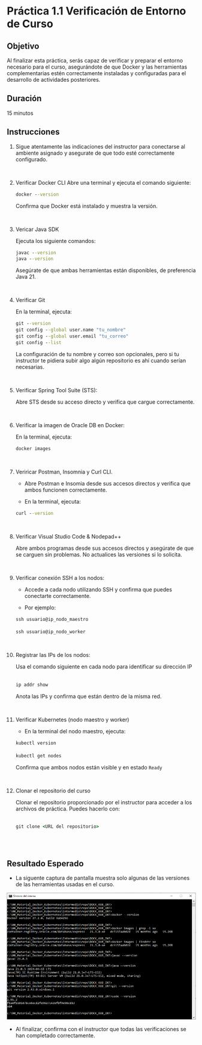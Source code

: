 # Práctica 1.1 Verificación de Entorno de Curso

## Objetivo

Al finalizar esta práctica, serás capaz de verificar y preparar el entorno necesario para el curso, asegurándote de que Docker y las herramientas complementarias estén correctamente instaladas y configuradas para el desarrollo de actividades posteriores.

## Duración

15 minutos


## Instrucciones

1. Sigue atentamente las indicaciones del instructor para conectarse al ambiente asignado y asegurate de que todo esté correctamente configurado.

<br/>

2. Verificar Docker CLI
    Abre una terminal y ejecuta el comando siguiente:

    ```cmd
    docker --version
    ```

    Confirma que Docker está instalado y muestra la versión.

<br/>

3. Vericar Java SDK

    Ejecuta los siguiente comandos:

    ```cmd
    javac --version
    java --version
    ```
    Asegúrate de que ambas herramientas están disponibles, de preferencia Java 21.

<br/>

4. Verificar Git

    En la terminal, ejecuta:

    ```cmd
    git --version
    git config --global user.name "tu_nombre"
    git config --global user.email "tu_correo"
    git config --list
    ```
    La configuración de tu nombre y correo son opcionales, pero si tu instructor te pidiera subir algo algún repositorio es ahí cuando serían necesarias.

<br/>

5. Verificar Spring Tool Suite (STS):

    Abre STS desde su acceso directo y verifica que cargue correctamente.

<br/>

6. Verificar la imagen de Oracle DB en Docker:

    En la terminal, ejecuta:

    ```cmd
    docker images
    ```

<br/>

7. Veriricar Postman, Insomnia y Curl CLI.

    - Abre Postman e Insomia desde sus accesos directos y verifica que ambos funcionen correctamente.

    - En la terminal, ejecuta:

    ```cmd
    curl --version
    ```

<br/>

8. Verificar Visual Studio Code & Nodepad++

    Abre ambos programas desde sus accesos directos y asegúrate de que se carguen sin problemas. No actualices las versiones si lo solicita.

<br/>

9. Verificar conexión SSH a los nodos:

    - Accede a cada nodo utilizando SSH y confirma que puedes conectarte correctamente.

    - Por ejemplo:

    ```cmd
    ssh usuario@ip_nodo_maestro

    ssh usuario@ip_nodo_worker
    ```

<br/>

10. Registrar las IPs de los nodos:

    Usa el comando siguiente en cada nodo para identificar su dirección IP

    ```bash

    ip addr show
    ```

    Anota las IPs y confirma que están dentro de la misma red.

<br/>

11. Verificar Kubernetes (nodo maestro y worker)

    - En la terminal del nodo maestro, ejecuta:

    ```cmd
    kubectl version

    kubectl get nodes
    ```

    Confirma que ambos nodos están visible y en estado `Ready`

<br/>

12. Clonar el repositorio del curso

    Clonar el repositorio proporcionado por el instructor para acceder a los archivos de práctica. Puedes hacerlo con:

    ```cmd

    git clone <URL del repositorio>
    ```

<br/>
<br/>

## Resultado Esperado

- La siguente captura de pantalla muestra solo algunas de las versiones de las herramientas usadas en el curso.

![Tools version](../images/u1_1_1.png)

- Al finalizar, confirma con el instructor que todas las verificaciones se han completado correctamente.